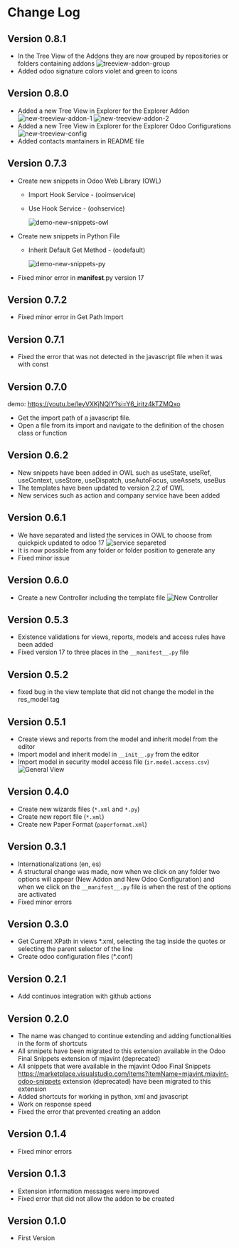 # Change Log

## Version 0.8.1

- In the Tree View of the Addons they are now grouped by repositories or folders containing addons
  ![treeview-addon-group](https://github.com/mjavint/odoo-shortcuts/blob/main/treeview-addon-group.png?raw=true)
- Added odoo signature colors violet and green to icons

## Version 0.8.0

- Added a new Tree View in Explorer for the Explorer Addon
  ![new-treeview-addon-1](https://github.com/mjavint/odoo-shortcuts/blob/main/new-treeview-addon-1.png?raw=true)
  ![new-treeview-addon-2](https://github.com/mjavint/odoo-shortcuts/blob/main/new-treeview-addon-2.png?raw=true)
- Added a new Tree View in Explorer for the Explorer Odoo Configurations
  ![new-treeview-config](https://github.com/mjavint/odoo-shortcuts/blob/main/new-treeview-config.png?raw=true)
- Added contacts mantainers in README file

## Version 0.7.3

- Create new snippets in Odoo Web Library (OWL)
  - Import Hook Service - (ooimservice)
  - Use Hook Service - (oohservice)

    ![demo-new-snippets-owl](https://github.com/mjavint/odoo-shortcuts/blob/main/demo-new-snnipets-owl.gif?raw=true)
- Create new snippets in Python File
  - Inherit Default Get Method - (oodefault)

    ![demo-new-snippets-py](https://github.com/mjavint/odoo-shortcuts/blob/main/demo-new-snnipets-py.gif?raw=true)

- Fixed minor error in __manifest__.py version 17

## Version 0.7.2

- Fixed minor error in Get Path Import

## Version 0.7.1

- Fixed the error that was not detected in the javascript file when it was with const

## Version 0.7.0

demo: https://youtu.be/leyVXKjNQlY?si=Y6_iritz4kTZMQxo

- Get the import path of a javascript file.
- Open a file from its import and navigate to the definition of the chosen class or function

## Version 0.6.2

- New snippets have been added in OWL such as useState, useRef, useContext, useStore, useDispatch, useAutoFocus, useAssets, useBus
- The templates have been updated to version 2.2 of OWL
- New services such as action and company service have been added

## Version 0.6.1

- We have separated and listed the services in OWL to choose from quickpick updated to odoo 17
  ![service separeted](https://github.com/mjavint/odoo-shortcuts/blob/main/service-separated.png?raw=true)
- It is now possible from any folder or folder position to generate any
- Fixed minor issue

## Version 0.6.0

- Create a new Controller including the template file
  ![New Controller](https://github.com/mjavint/odoo-shortcuts/blob/main/controllers.png?raw=true)

## Version 0.5.3

- Existence validations for views, reports, models and access rules have been added
- Fixed version 17 to three places in the `__manifest__.py` file

## Version 0.5.2

- fixed bug in the view template that did not change the model in the res_model tag

## Version 0.5.1

- Create views and reports from the model and inherit model from the editor
- Import model and inherit model in `__init__.py` from the editor
- Import model in security model access file (`ir.model.access.csv`)
  ![General View](https://github.com/mjavint/odoo-shortcuts/blob/main/code-lens.png?raw=true)

## Version 0.4.0

- Create new wizards files (`*.xml` and `*.py`)
- Create new report file (`*.xml`)
- Create new Paper Format (`paperformat.xml`)

## Version 0.3.1

- Internationalizations (en, es)
- A structural change was made, now when we click on any folder two options will appear (New Addon and New Odoo Configuration) and when we click on the `__manifest__.py` file is when the rest of the options are activated
- Fixed minor errors

## Version 0.3.0

- Get Current XPath in views *.xml, selecting the tag inside the quotes or selecting the parent selector of the line
- Create odoo configuration files (*.conf)

## Version 0.2.1

- Add continuos integration with github actions

## Version 0.2.0

- The name was changed to continue extending and adding functionalities in the form of shortcuts
- All snnipets have been migrated to this extension available in the Odoo Final Snippets  extension of mjavint (deprecated)
- All snippets that were available in the mjavint Odoo Final Snippets <https://marketplace.visualstudio.com/items?itemName=mjavint.mjavint-odoo-snippets> extension (deprecated) have been migrated to this extension
- Added shortcuts for working in python, xml and javascript
- Work on response speed
- Fixed the error that prevented creating an addon

## Version 0.1.4

- Fixed minor errors

## Version 0.1.3

- Extension information messages were improved
- Fixed error that did not allow the addon to be created

## Version 0.1.0

- First Version
